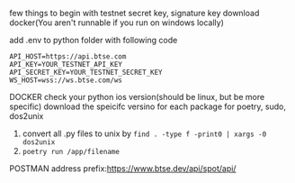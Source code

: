 few things to begin with
testnet secret key, signature key
download docker(You aren't runnable if you run on windows locally)


add .env to python folder with following code
```
API_HOST=https://api.btse.com
API_KEY=YOUR_TESTNET_API_KEY
API_SECRET_KEY=YOUR_TESTNET_SECRET_KEY
WS_HOST=wss://ws.btse.com/ws
```

DOCKER
check your python ios version(should be linux, but be more specific)
download the speicifc versino for each package for poetry, sudo, dos2unix
1. convert all .py files to unix by ```find . -type f -print0 | xargs -0 dos2unix```
2. ```poetry run /app/filename```

POSTMAN
address prefix:https://www.btse.dev/api/spot/api/